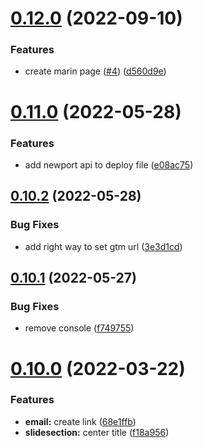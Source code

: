 # [0.12.0](https://github.com/Dev-DigiFresh/Bluejay-Bikes/compare/v0.11.0...v0.12.0) (2022-09-10)


### Features

* create marin page ([#4](https://github.com/Dev-DigiFresh/Bluejay-Bikes/issues/4)) ([d560d9e](https://github.com/Dev-DigiFresh/Bluejay-Bikes/commit/d560d9ee8d6f3762c2251354aa8928b6f475a756))



# [0.11.0](https://github.com/Dev-DigiFresh/Bluejay-Bikes/compare/v0.10.2...v0.11.0) (2022-05-28)


### Features

* add newport api to deploy file ([e08ac75](https://github.com/Dev-DigiFresh/Bluejay-Bikes/commit/e08ac75890adcd8cb9f23316d32f6ec4dc8bd610))



## [0.10.2](https://github.com/Dev-DigiFresh/Bluejay-Bikes/compare/v0.10.1...v0.10.2) (2022-05-28)


### Bug Fixes

* add right  way to set gtm url ([3e3d1cd](https://github.com/Dev-DigiFresh/Bluejay-Bikes/commit/3e3d1cd887dbad788fc648cb1846ab6e7b9f0b2b))



## [0.10.1](https://github.com/Dev-DigiFresh/Bluejay-Bikes/compare/v0.10.0...v0.10.1) (2022-05-27)


### Bug Fixes

* remove console ([f749755](https://github.com/Dev-DigiFresh/Bluejay-Bikes/commit/f7497559e8c9ca9ab15a76a6c66132cf2e745d7b))



# [0.10.0](https://github.com/Dev-DigiFresh/Bluejay-Bikes/compare/v0.9.0...v0.10.0) (2022-03-22)


### Features

* **email:** create link ([68e1ffb](https://github.com/Dev-DigiFresh/Bluejay-Bikes/commit/68e1ffb1c93549eaf1882dafad4897bda4dfe03d))
* **slidesection:** center title ([f18a956](https://github.com/Dev-DigiFresh/Bluejay-Bikes/commit/f18a956ba2527dbcbf942fcf26a6614c023b5e43))



